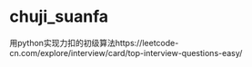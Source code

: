 # chuji_suanfa

用python实现力扣的初级算法https://leetcode-cn.com/explore/interview/card/top-interview-questions-easy/